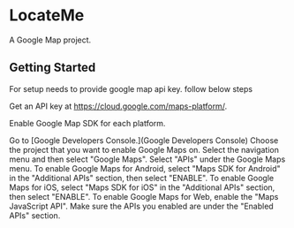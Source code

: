 # LocateMe

A Google Map project.

## Getting Started

 For setup needs to provide google map api key. follow below steps 

Get an API key at https://cloud.google.com/maps-platform/.

Enable Google Map SDK for each platform.

Go to [Google Developers Console.](Google Developers Console)
Choose the project that you want to enable Google Maps on.
Select the navigation menu and then select "Google Maps".
Select "APIs" under the Google Maps menu.
To enable Google Maps for Android, select "Maps SDK for Android" in the "Additional APIs" section, then select "ENABLE".
To enable Google Maps for iOS, select "Maps SDK for iOS" in the "Additional APIs" section, then select "ENABLE".
To enable Google Maps for Web, enable the "Maps JavaScript API".
Make sure the APIs you enabled are under the "Enabled APIs" section.

